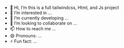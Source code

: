 - 👋 Hi, I’m this is a full tailwindcss, Html, and Js project
- 👀 I’m interested in ...
- 🌱 I’m currently developing ...
- 💞️ I’m looking to collaborate on ...
- 📫 How to reach me ...
- 😄 Pronouns: ...
- ⚡ Fun fact: ...

